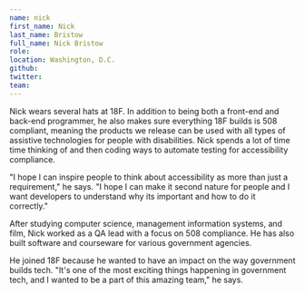 ```yaml
---
name: nick
first_name: Nick
last_name: Bristow
full_name: Nick Bristow
role:
location: Washington, D.C.
github:
twitter:
team:
---
```


Nick wears several hats at 18F. In addition to being both a front-end and back-end programmer, he also makes sure everything 18F builds is 508 compliant, meaning the products we release can be used with all types of assistive technologies for people with disabilities. Nick spends a lot of time time thinking of and then coding ways to automate testing for accessibility compliance.

"I hope I can inspire people to think about accessibility as more than just a requirement," he says. "I hope I can make it second nature for people and I want developers to understand why its important and how to do it correctly."

After studying computer science, management information systems, and film, Nick worked as a QA lead with a focus on 508 compliance. He has also built software and courseware for various government agencies.

He joined 18F because he wanted to have an impact on the way government builds tech. "It's one of the most exciting things happening in government tech, and I wanted to be a part of this amazing team," he says.
